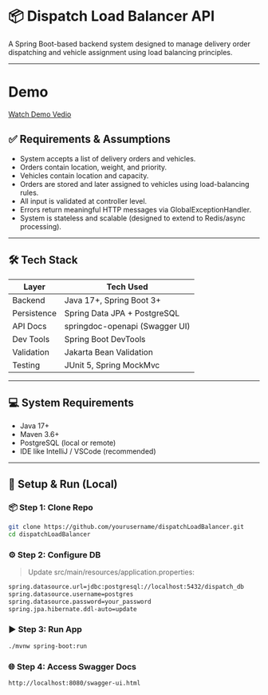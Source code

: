 # 📦 Dispatch Load Balancer API

A Spring Boot-based backend system designed to manage delivery order dispatching and vehicle assignment using load balancing principles.

---

# Demo

[Watch Demo Vedio](./demo.mov)


## ✅ Requirements & Assumptions

- System accepts a list of delivery orders and vehicles.
- Orders contain location, weight, and priority.
- Vehicles contain location and capacity.
- Orders are stored and later assigned to vehicles using load-balancing rules.
- All input is validated at controller level.
- Errors return meaningful HTTP messages via GlobalExceptionHandler.
- System is stateless and scalable (designed to extend to Redis/async processing).

---

## 🛠️ Tech Stack

| Layer       | Tech Used                      |
|-------------|--------------------------------|
| Backend     | Java 17+, Spring Boot 3+       |
| Persistence | Spring Data JPA + PostgreSQL   |
| API Docs    | springdoc-openapi (Swagger UI) |
| Dev Tools   | Spring Boot DevTools           |
| Validation  | Jakarta Bean Validation        |
| Testing     | JUnit 5, Spring MockMvc        |

---

## 💻 System Requirements

- Java 17+
- Maven 3.6+
- PostgreSQL (local or remote)
- IDE like IntelliJ / VSCode (recommended)

---

## 🚀 Setup & Run (Local)

### 📦 Step 1: Clone Repo
```bash
git clone https://github.com/yourusername/dispatchLoadBalancer.git
cd dispatchLoadBalancer
```

### ⚙️ Step 2: Configure DB
> Update src/main/resources/application.properties:
```bash
spring.datasource.url=jdbc:postgresql://localhost:5432/dispatch_db
spring.datasource.username=postgres
spring.datasource.password=your_password
spring.jpa.hibernate.ddl-auto=update
```

### ▶️ Step 3: Run App
```bash
./mvnw spring-boot:run
```

### 🌐 Step 4: Access Swagger Docs
```bash
http://localhost:8080/swagger-ui.html
```

